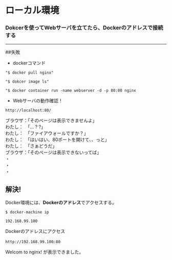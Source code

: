 # ローカル環境

### Dokcerを使ってWebサーバを立てたら、Dockerのアドレスで接続する

---

##失敗

- dockerコマンド    

~~~  
"$ docker pull nginx"  

"$ dokcer image ls"  

"$ docker container run -name webserver -d -p 80:80 nginx  
~~~


- Webサーバの動作確認！  

~~~  
http://localhost:80/  
~~~ 
  

ブラウザ：「そのページは表示できませんよ」  
わたし：　「... ? ?」  
わたし：　「ファイアウォールですか？」  
わたし：　「はいはい、80ポートを開けて、、っと」  
わたし：　「さぁどうだ」  
ブラウザ：「そのページは表示できないってば」  
・  
・  
・  　


## 解決!  
  
Docker環境には、**Dockerのアドレス**でアクセスする。  　

~~~  
$ docker-machine ip

192.168.99.100
~~~  


Dockerのアドレスにアクセス  

~~~
http://192.168.99.100:80　　
~~~  

Welcom to nginx!  が表示できました。　　

